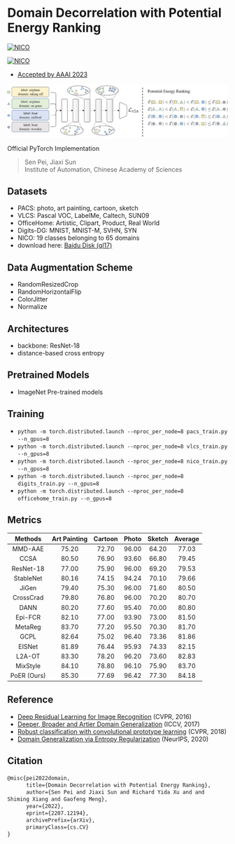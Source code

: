 # Domain Decorrelation with Potential Energy Ranking
[![NICO](https://img.shields.io/badge/2022%20ECCV%20Workshop-Jury%20Award-FFD500?style=flat&labelColor=005BBB)](https://codalab.lisn.upsaclay.fr/competitions/4083)

[![NICO](https://img.shields.io/badge/2023%20AAAI%20-Main%20Track-FFD500?style=flat&labelColor=005BBB)](https://codalab.lisn.upsaclay.fr/competitions/4083)

- [Accepted by AAAI 2023](https://arxiv.org/abs/2207.12194)

<img src="https://github.com/ForeverPs/PoER/raw/master/data/pipeline.jpg" width="1000px"/>

Official PyTorch Implementation
> Sen Pei, Jiaxi Sun
> <br/> Institute of Automation, Chinese Academy of Sciences

## Datasets
- PACS: photo, art painting, cartoon, sketch
- VLCS: Pascal VOC, LabelMe, Caltech, SUN09
- OfficeHome: Artistic, Clipart, Product, Real World
- Digits-DG: MNIST, MNIST-M, SVHN, SYN
- NICO: 19 classes belonging to 65 domains
- download here: [Baidu Disk (ql17)](https://pan.baidu.com/s/1-_3zqCId87_JXaMyTaeaQw)

## Data Augmentation Scheme
- RandomResizedCrop
- RandomHorizontalFlip
- ColorJitter
- Normalize

## Architectures
- backbone: ResNet-18
- distance-based cross entropy

## Pretrained Models
- ImageNet Pre-trained models

## Training
- `python -m torch.distributed.launch --nproc_per_node=8 pacs_train.py --n_gpus=8`
- `python -m torch.distributed.launch --nproc_per_node=8 vlcs_train.py --n_gpus=8`
- `python -m torch.distributed.launch --nproc_per_node=8 nico_train.py --n_gpus=8`
- `python -m torch.distributed.launch --nproc_per_node=8 digits_train.py --n_gpus=8`
- `python -m torch.distributed.launch --nproc_per_node=8 officehome_train.py --n_gpus=8`

## Metrics

| Methods | Art Painting | Cartoon | Photo | Sketch | Average |
| :---: | :---: | :---: | :---: | :---: | :---: |
| MMD-AAE | 75.20 | 72.70 | 96.00 | 64.20 | 77.03 |
| CCSA | 80.50 | 76.90 | 93.60 | 66.80 | 79.45 |
| ResNet-18 | 77.00 | 75.90 | 96.00 | 69.20 | 79.53 |
| StableNet | 80.16 | 74.15 | 94.24 | 70.10 | 79.66 |
| JiGen | 79.40 | 75.30 | 96.00 | 71.60 | 80.50 |
| CrossCrad | 79.80 | 76.80 | 96.00 | 70.20 | 80.70 |
| DANN | 80.20 | 77.60 | 95.40 | 70.00 | 80.80 |
| Epi-FCR | 82.10 | 77.00 | 93.90 | 73.00 | 81.50 |
| MetaReg | 83.70 | 77.20 | 95.50 | 70.30 | 81.70 |
| GCPL | 82.64 | 75.02 | 96.40 | 73.36 | 81.86 |
| EISNet | 81.89 | 76.44 | 95.93 | 74.33 | 82.15 |
| L2A-OT | 83.30 | 78.20 | 96.20 | 73.60 | 82.83 |
| MixStyle | 84.10 | 78.80 | 96.10 | 75.90 | 83.70 |
| PoER (Ours) | 85.30 | 77.69 | 96.42 | 77.30 | 84.18 |

## Reference
- [Deep Residual Learning for Image Recognition](https://openaccess.thecvf.com/content_cvpr_2016/papers/He_Deep_Residual_Learning_CVPR_2016_paper.pdf) (CVPR, 2016)
- [Deeper, Broader and Artier Domain Generalization](https://openaccess.thecvf.com/content_iccv_2017/html/Li_Deeper_Broader_and_ICCV_2017_paper.html) (ICCV, 2017)
- [Robust classification with convolutional prototype learning](https://openaccess.thecvf.com/content_cvpr_2018/html/Yang_Robust_Classification_With_CVPR_2018_paper.html) (CVPR, 2018)
- [Domain Generalization via Entropy Regularization](https://proceedings.neurips.cc/paper/2020/hash/b98249b38337c5088bbc660d8f872d6a-Abstract.html) (NeurIPS, 2020)

## Citation
>
```
@misc{pei2022domain,
      title={Domain Decorrelation with Potential Energy Ranking}, 
      author={Sen Pei and Jiaxi Sun and Richard Yida Xu and and Shiming Xiang and Gaofeng Meng},
      year={2022},
      eprint={2207.12194},
      archivePrefix={arXiv},
      primaryClass={cs.CV}
}
```
